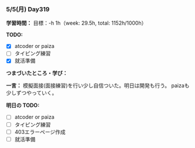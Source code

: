 ### 5/5(月) Day319

**学習時間：**
目標：-h
1h（week: 29.5h, total: 1152h/1000h）

**TODO:**
- [x] atcoder or paiza
- [ ] タイピング練習
- [x] 就活準備

**つまづいたところ・学び：**

**一言：**
模擬面接(面接練習)を行い少し自信ついた。明日は開発も行う。
paizaも少しずつやっていく。

**明日の TODO:**
- [ ] atcoder or paiza
- [ ] タイピング練習
- [ ] 403エラーページ作成
- [ ] 就活準備
